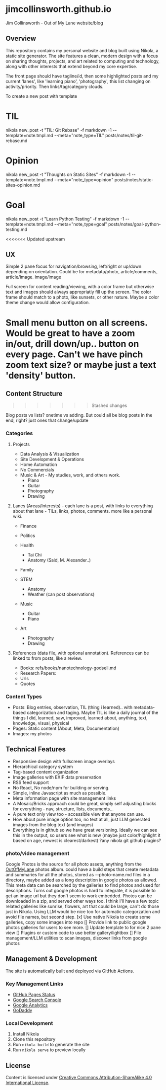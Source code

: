 # jimcollinsworth.github.io
Jim Collinsworth - Out of My Lane website/blog

## Overview
This repository contains my personal website and blog built using Nikola, a static site generator. The site features a clean, modern design with a focus on sharing thoughts, projects, and art related to computing and technology, along with other interests that extend beyond my core expertise.

The front page should have tagline/id, then some highlighted posts and my current 'lanes', like 'learning piano', 'photography', this list changing on activity/priority. Then links/tag/category clouds.


To create a new post with template

# TIL
nikola new_post -t "TIL: Git Rebase" -f markdown -1 --template=note.tmpl.md --meta="note_type=TIL" posts/notes/til-git-rebase.md

# Opinion
nikola new_post -t "Thoughts on Static Sites" -f markdown -1 --template=note.tmpl.md --meta="note_type=opinion" posts/notes/static-sites-opinion.md

# Goal
nikola new_post -t "Learn Python Testing" -f markdown -1 --template=note.tmpl.md --meta="note_type=goal" posts/notes/goal-python-testing.md

<<<<<<< Updated upstream

## UX

Simple 2 pane focus for navigation/browsing, left/right or up/down depending on orientation. Could be for metadata/photo, article/comments, article/image. image/image 

Full screen for content reading/viewing, with a color frame but otherwise text and images should always appropriatly fill up the screen. The color frame should match to a photo, like sunsets, or other nature. Maybe a color theme change would allow configuration.

Small menu button on all screens. Would be great to have a zoom in/out, drill down/up.. button on every page. Can't we have pinch zoom text size? or maybe just a text 'density' button. 
=======
## Content Structure
>>>>>>> Stashed changes

Blog posts vs lists? onetime vs adding. But could all be blog posts in the end, right? just ones that change/update

### Categories

1. Projects
    - Data Analysis & Visualization
    - Site Development & Operations
    - Home Automation
    - No Commercials
    - Music & Art - My studies, work, and others work.
        - Piano
        - Guitar
        - Photography
        - Drawing

2. Lanes (Areas/Interests) - each lane is a post, with links to everything about that lane - TILs, links, photos, comments. more like a personal wiki.
    - Finance
    - Politics
    - Health
        - Tai Chi
        - Anatomy (Said, M. Alexander..)
    - Family
    - STEM
        - Anatomy
        - Weather (can post observations)

   - Music
        - Guitar
        - Piano
    - Art 
        - Photography
        - Drawing

3. References (data file, with optional annotation). References can be linked to from posts, like a review. 
   - Books: refs/books/nanotechnology-godsell.md
   - Research Papers:
   - Urls
   - Quotes

### Content Types
- Posts: Blog entries, observation, TIL (thing i learned).. with metadata-based categorization and taging. Maybe TIL is like a daily journal of the things I did, learned, saw, improved, learned about, anything, text, knowledge, visual, physical
- Pages: Static content (About, Meta, Documentation)
- Images: my photos

## Technical Features
- Responsive design with fullscreen image overlays
- Hierarchical category system
- Tag-based content organization
- Image galleries with EXIF data preservation
- RSS feed support
- No React, No node/npm for building or serving. 
- Simple, inline Javascript as much as possible.
- Meta information page with site management links
- A Mosaic/Bricks approach could be great, simply self adjusting blocks for everything - nav, structure, lists, documents...
- A pure text only view too - accessible view that anyone can use.
- How about pure image option too, no text at all, just LLM generated images from the blog text (and images)
- Everything is in github so we have great versioning. Ideally we can see this in the output, so users see what is new (maybe just color/highlight it based on age, newest is clearest/darkest) ?any nikola git github plugins?

### photo/video management
 Google Photos is the source for all photo assets, anything from the [OutOfMyLane](https://photos.app.goo.gl/yGTTSd3hnw1pqCPo8) photos album. could have a build steps that create metadata and summaries for all the photos, stored as --photo-name.md files in a directory, maybe added as a long description in google photos as allowed. This meta data can be searched by the galleries to find photos and used for descriptions. Turns out google photos is hard to integrate, it is possible to get an image url but they don't seem to work embedded. Photos can be downloaded in a zip, and served other ways too. I think I'll have a few topic related galleries like sunrise, flowers, art that could be large, can't do those just in Nikola. Using LLM would be nice too for automatic categorzation and avoid file names, but second step. 
 [x] Use native Nikola to create some galleries, copy some images into repo 
 [] Provide link to public google photos galleries for users to see more.
 [] Update template to for nice 2 pane view
 [] Plugins or custom code to use better gallery/lightbox
 [] File management/LLM utilities to scan images, discover links from google photos

## Management & Development
The site is automatically built and deployed via GitHub Actions.

### Key Management Links
- [GitHub Pages Status](https://github.com/jimcollinsworth/jimcollinsworth.github.io/actions/workflows/pages/pages-build-deployment/badge.svg)
- [Google Search Console](https://search.google.com/search-console)
- [Google Analytics](https://analytics.google.com)
- [GoDaddy](https://godaddy.com)

### Local Development
1. Install Nikola
2. Clone this repository
3. Run `nikola build` to generate the site
4. Run `nikola serve` to preview locally

## License
Content is licensed under [Creative Commons Attribution-ShareAlike 4.0 International License](https://creativecommons.org/licenses/by-sa/4.0/).